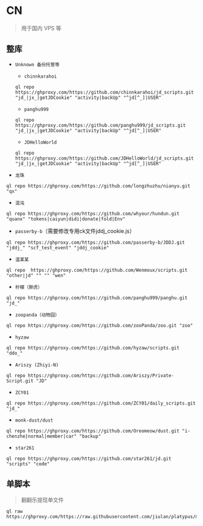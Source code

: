 # CN
> 用于国内 VPS 等
## 整库
- `Unknown 备份托管等`

  - `chinnkarahoi`
  ```
  ql repo https://ghproxy.com/https://github.com/chinnkarahoi/jd_scripts.git "jd_|jx_|getJDCookie" "activity|backUp" "^jd[^_]|USER"
  ```
  - `panghu999`
  ```
  ql repo https://ghproxy.com/https://github.com/panghu999/jd_scripts.git "jd_|jx_|getJDCookie" "activity|backUp" "^jd[^_]|USER"
  ```
  - `JDHelloWorld`
  ```
  ql repo https://ghproxy.com/https://github.com/JDHelloWorld/jd_scripts.git "jd_|jx_|getJDCookie" "activity|backUp" "^jd[^_]|USER"
  ```
  
- `龙珠`
```
ql repo https://ghproxy.com/https://github.com/longzhuzhu/nianyu.git "qx"
```
- `混沌`
```
ql repo https://ghproxy.com/https://github.com/whyour/hundun.git "quanx" "tokens|caiyun|didi|donate|fold|Env"
```
- `passerby-b`（需要修改专用ck文件jddj_cookie.js）
```
ql repo https://ghproxy.com/https://github.com/passerby-b/JDDJ.git "jddj_" "scf_test_event" "jddj_cookie"
```
- `温某某`
```
ql repo  https://ghproxy.com/https://github.com/Wenmoux/scripts.git  "other|jd" "" "" "wen"
```
- `柠檬（胖虎）`
```
ql repo https://ghproxy.com/https://github.com/panghu999/panghu.git "jd_"
```
- `zoopanda（动物园）`
```
ql repo https://ghproxy.com/https://github.com/zooPanda/zoo.git "zoo"
```
- `hyzaw`
```
ql repo https://ghproxy.com/https://github.com/hyzaw/scripts.git "ddo_"
```
- `Ariszy (Zhiyi-N)`
```
ql repo https://ghproxy.com/https://github.com/Ariszy/Private-Script.git "JD"
```
- `ZCY01`
```
ql repo https://ghproxy.com/https://github.com/ZCY01/daily_scripts.git "jd_"
```
- `monk-dust/dust`
```
ql repo https://ghproxy.com/https://github.com/Oreomeow/dust.git "i-chenzhe|normal|member|car" "backup"
```
- `star261`
```
ql repo https://ghproxy.com/https://github.com/star261/jd.git "scripts" "code" 
```

## 单脚本
> 翻翻乐提现单文件
```
ql raw https://ghproxy.com/https://raw.githubusercontent.com/jiulan/platypus/main/scripts/jd_ffl.js
```
